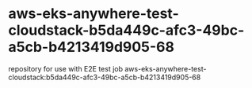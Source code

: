 # aws-eks-anywhere-test-cloudstack-b5da449c-afc3-49bc-a5cb-b4213419d905-68
repository for use with E2E test job aws-eks-anywhere-test-cloudstack:b5da449c-afc3-49bc-a5cb-b4213419d905-68
